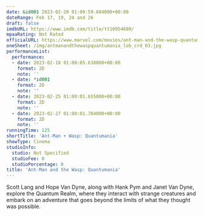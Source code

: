```yaml
---
date: &id001 2023-02-20 01:00:59.684000+00:00
dateRange: Feb 17, 19, 24 and 26
draft: false
imdbURL: https://www.imdb.com/title/tt10954600/
mpaaRating: Not Rated
officialURL: https://www.marvel.com/movies/ant-man-and-the-wasp-quantumania
oneSheet: /img/antmanandthewaspquantumania_lob_crd_03.jpg
performanceList:
  performance:
  - date: 2023-02-18 01:00:05.638000+00:00
    format: 2D
    note: ''
  - date: *id001
    format: 2D
    note: ''
  - date: 2023-02-25 01:00:01.655000+00:00
    format: 2D
    note: ''
  - date: 2023-02-27 01:00:01.704000+00:00
    format: 2D
    note: ''
runningTime: 125
shortTitle: 'Ant-Man + Wasp: Quantumania'
showType: Cinema
studioInfo:
  studio: Not Specified
  studioFee: 0
  studioPercentage: 0
title: 'Ant-Man and the Wasp: Quantumania'
---
```


Scott Lang and Hope Van Dyne, along with Hank Pym and Janet Van Dyne, explore the Quantum Realm, where they interact with strange creatures and embark on an adventure that goes beyond the limits of what they thought was possible.